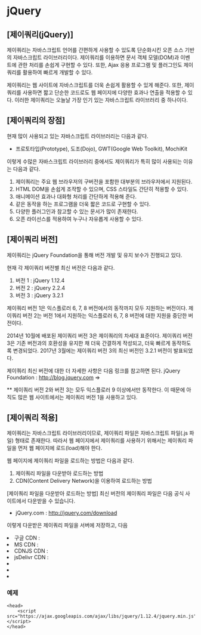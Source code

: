 # jQuery

## [제이쿼리(jQuery)]
  제이쿼리는 자바스크립트 언어를 간편하게 사용할 수 있도록 단순화시킨 오픈 소스 기반의 자바스크립트 라이브러리이다.
제이쿼리를 이용하면 문서 객체 모델(DOM)과 이벤트에 관한 처리를 손쉽게 구현할 수 있다.
또한, Ajax 응용 프로그램 및 플러그인도 제이쿼리를 활용하여 빠르게 개발할 수 있다.

  제이쿼리는 웹 사이트에 자바스크립트를 더욱 손쉽게 활용할 수 있게 해준다.
또한, 제이쿼리를 사용하면 짧고 단순한 코드로도 웹 페이지에 다양한 효과나 연출을 적용할 수 있다.
이러한 제이쿼리는 오늘날 가장 인기 있는 자바스크립트 라이브러리 중 하나이다.

## [제이쿼리의 장점]
  현재 많이 사용되고 있는 자바스크립트 라이브러리는 다음과 같다.
 - 프로토타입(Prototype), 도조(Dojo), GWT(Google Web Toolkit), MochiKit

이렇게 수많은 자바스크립트 라이브러리 중에서도 제이쿼리가 특히 많이 사용되는 이유는 다음과 같다.

1. 제이쿼리는 주요 웹 브라우저의 구버전을 포함한 대부분의 브라우저에서 지원된다.
2. HTML DOM을 손쉽게 조작할 수 있으며, CSS 스타일도 간단히 적용할 수 있다.
3. 애니메이션 효과나 대화형 처리를 간단하게 적용해 준다.
4. 같은 동작을 하는 프로그램을 더욱 짧은 코드로 구현할 수 있다.
5. 다양한 플러그인과 참고할 수 있는 문서가 많이 존재한다.
6. 오픈 라이선스를 적용하여 누구나 자유롭게 사용할 수 있다.

## [제이쿼리 버전]
  제이쿼리는 jQuery Foundation을 통해 버전 개발 및 유지 보수가 진행되고 있다.

현재 각 제이쿼리 버전별 최신 버전은 다음과 같다.

1. 버전 1 : jQuery 1.12.4
2. 버전 2 : jQuery 2.2.4
3. 버전 3 : jQuery 3.2.1


제이쿼리 버전 1은 익스플로러 6, 7, 8 버전에서의 동작까지 모두 지원하는 버전이다.
제이쿼리 버전 2는 버전 1에서 지원하는 익스플로러 6, 7, 8 버전에 대한 지원을 중단한 버전이다.

2014년 10월에 배포된 제이쿼리 버전 3은 제이쿼리의 차세대 표준이다.
제이쿼리 버전 3은 기존 버전과의 호환성을 유지한 채 더욱 간결하게 작성되고, 더욱 빠르게 동작하도록 변경되었다.
2017년 3월에는 제이쿼리 버전 3의 최신 버전인 3.2.1 버전이 발표되었다.

제이쿼리 최신 버전에 대한 더 자세한 사항은 다음 링크를 참고하면 된다.
jQuery Foundation : http://blog.jquery.com =>

 ** 제이쿼리 버전 2와 버전 3는 모두 익스플로러 9 이상에서만 동작한다.
이 때문에 아직도 많은 웹 사이트에서는 제이쿼리 버전 1을 사용하고 있다.

## [제이쿼리 적용]
  제이쿼리는 자바스크립트 라이브러리이므로, 제이쿼리 파일은 자바스크립트 파일(.js 파일) 형태로 존재한다.
따라서 웹 페이지에서 제이쿼리를 사용하기 위해서는 제이쿼리 파일을 먼저 웹 페이지에 로드(load)해야 한다.

웹 페이지에 제이쿼리 파일을 로드하는 방법은 다음과 같다.

1. 제이쿼리 파일을 다운받아 로드하는 방법
2. CDN(Content Delivery Network)을 이용하여 로드하는 방법

[제이쿼리 파일을 다운받아 로드하는 방법]
최신 버전의 제이쿼리 파일은 다음 공식 사이트에서 다운받을 수 있습니다.

 - jQuery.com : http://jquery.com/download

이렇게 다운받은 제이쿼리 파일을 서버에 저장하고, 다음 <script>태그를 웹 페이지의 <head>태그 내에 삽입하면 된다.

### 문법
~~~
<head>
    <script src="/파일경로/제이쿼리파일명.js"></script>
</head>
~~~

### 예제
~~~
<head>
    <script src="/media/jquery-1.12.4.min.js"></script>
</head>
~~~

## [CDN을 이용하여 로드하는 방법]
  CDN(Content Delivery Network)이란 웹 사이트의 접속자가 서버에서 콘텐츠를 다운받아야 할 때, 자동으로 가장 가까운 서버에서 다운받도록 하는 기술이다.
이 기술을 이용하면 특정 서버에 트래픽이 집중되지 않고, 콘텐츠 전송 시간이 매우 빨라지는 장점이 있다.
이러한 CDN을 이용하면 제이쿼리 파일을 서버에 따로 저장하지 않아도 제이쿼리를 사용할 수 있다.

현재 이용할 수 있는 제이쿼리 버전 1의 CDN은 다음과 같으며, 어떤 CDN을 이용하더라도 같은 동작을 한다.

* CDN(Content Delivery Network)

 1. jQuery.com CDN : <script src="https://code.jquery.com/jquery-1.12.4.min.js"></script>
 2. 구글 CDN       : <script src="https://ajax.googleapis.com/ajax/libs/jquery/1.12.4/jquery.min.js"></script>
 3. MS CDN         : <script src="http://ajax.aspnetcdn.com/ajax/jQuery/jquery-1.12.4.min.js"></script>
 4. CDNJS CDN      : <script src="https://cdnjs.cloudflare.com/ajax/libs/jquery/1.12.4/jquery.min.js"></script>
 5. jsDelivr CDN   : <script src="https://cdn.jsdelivr.net/jquery/1.12.4/jquery.min.js"></script>
 6.
  7.
   8.


### 예제
~~~
<head>
    <script src="https://ajax.googleapis.com/ajax/libs/jquery/1.12.4/jquery.min.js"></script>
</head>
~~~
